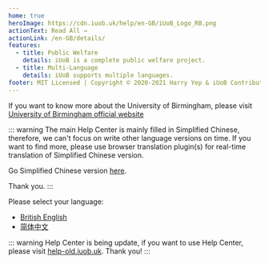 ```yaml
---
home: true
heroImage: https://cdn.iuob.uk/help/en-GB/iUoB_Logo_RB.png
actionText: Read All →
actionLink: /en-GB/details/
features:
  - title: Public Welfare
    details: iUoB is a complete public welfare project.
  - title: Multi-Language
    details: iUoB supports multiple languages.
footer: MIT Licensed | Copyright © 2020-2021 Harry Yep & iUoB Contributors. All rights reserved.
---
```


If you want to know more about the University of Birmingham, please visit [University of Birmingham official website](https://www.birmingham.ac.uk/)

::: warning
The main Help Center is mainly filled in Simplified Chinese, therefore, we can't focus on write other language versions on time. If you want to find more, please use browser translation plugin(s) for real-time translation of Simplified Chinese version. 

Go Simplified Chinese version [here](https://help.iuob.uk/).

Thank you.
:::

Please select your language:
- [British English](./)
- [简体中文](https://help.iuob.uk/)

::: warning
Help Center is being update, if you want to use Help Center, please visit [help-old.iuob.uk](https://help-old.iuob.uk/). Thank you!
:::